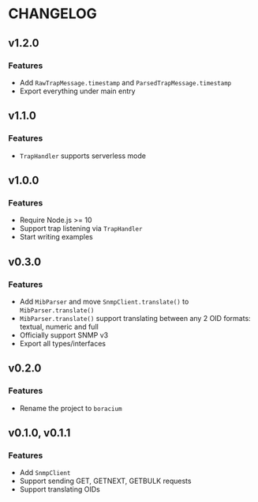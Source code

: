 # CHANGELOG

## v1.2.0

### Features

- Add `RawTrapMessage.timestamp` and `ParsedTrapMessage.timestamp`
- Export everything under main entry

## v1.1.0

### Features

- `TrapHandler` supports serverless mode

## v1.0.0

### Features

- Require Node.js >= 10
- Support trap listening via `TrapHandler`
- Start writing examples

## v0.3.0

### Features

- Add `MibParser` and move `SnmpClient.translate()` to `MibParser.translate()`
- `MibParser.translate()` support translating between any 2 OID formats: textual, numeric and full
- Officially support SNMP v3
- Export all types/interfaces

## v0.2.0

### Features

- Rename the project to `boracium`

## v0.1.0, v0.1.1

### Features

- Add `SnmpClient`
- Support sending GET, GETNEXT, GETBULK requests
- Support translating OIDs
